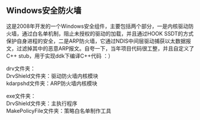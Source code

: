 ## Windows安全防火墙

这是2008年开发的一个Windows安全组件，主要包括两个部分，一是内核驱动防火墙，通过白名单机制，阻止未授权的驱动的加载，并且通过HOOK SSDT的方式保护自身进程的安全，二是ARP防火墙，它通过NDIS中间层驱动捕获以太数据报文，过滤掉其中的恶意ARP报文。自夸一下，当年项目代码很工整，并且自定义了C++ stub，用于实现ddk下编译C++代码 ：）

drv文件夹：  
DrvShield文件夹：驱动防火墙内核模块  
kdarpshd文件夹：ARP防火墙内核模块  

exe文件夹：  
DrvShield文件夹：主执行程序  
MakePolicyFile文件夹：策略白名单制作工具